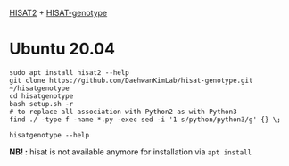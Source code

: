 [HISAT2](https://daehwankimlab.github.io/hisat2/) + [HISAT-genotype](https://github.com/DaehwanKimLab/hisat-genotype)

# Ubuntu 20.04
```
sudo apt install hisat2 --help
git clone https://github.com/DaehwanKimLab/hisat-genotype.git ~/hisatgenotype
cd hisatgenotype
bash setup.sh -r
# to replace all association with Python2 as with Python3
find ./ -type f -name *.py -exec sed -i '1 s/python/python3/g' {} \;

hisatgenotype --help
```

**NB! :** hisat is not available anymore for installation via `apt install`

